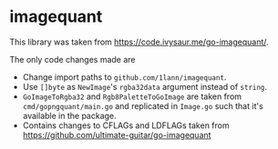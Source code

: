 # imagequant

This library was taken from https://code.ivysaur.me/go-imagequant/.

The only code changes made are
- Change import paths to `github.com/1lann/imagequant`.
- Use `[]byte` as `NewImage`'s `rgba32data` argument instead of `string`.
- `GoImageToRgba32` and `Rgb8PaletteToGoImage` are taken from `cmd/gopngquant/main.go` and replicated in `Image.go` such that it's available in the package.
- Contains changes to CFLAGs and LDFLAGs taken from https://github.com/ultimate-guitar/go-imagequant
